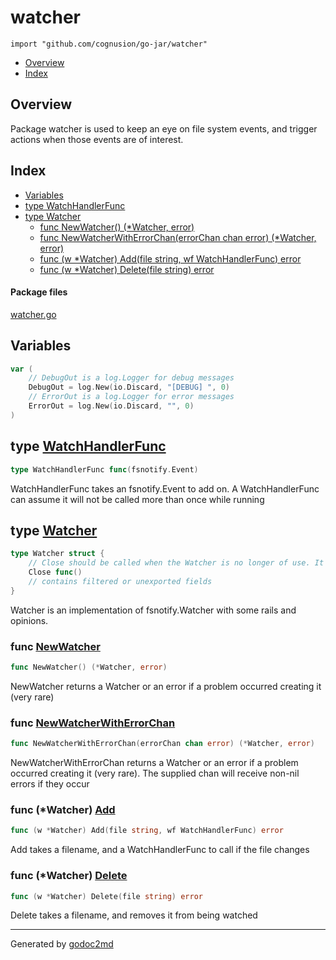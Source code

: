 

# watcher
`import "github.com/cognusion/go-jar/watcher"`

* [Overview](#pkg-overview)
* [Index](#pkg-index)

## <a name="pkg-overview">Overview</a>
Package watcher is used to keep an eye on file system events,
and trigger actions when those events are of interest.




## <a name="pkg-index">Index</a>
* [Variables](#pkg-variables)
* [type WatchHandlerFunc](#WatchHandlerFunc)
* [type Watcher](#Watcher)
  * [func NewWatcher() (*Watcher, error)](#NewWatcher)
  * [func NewWatcherWithErrorChan(errorChan chan error) (*Watcher, error)](#NewWatcherWithErrorChan)
  * [func (w *Watcher) Add(file string, wf WatchHandlerFunc) error](#Watcher.Add)
  * [func (w *Watcher) Delete(file string) error](#Watcher.Delete)


#### <a name="pkg-files">Package files</a>
[watcher.go](https://github.com/cognusion/go-jar/tree/master/watcher/watcher.go)



## <a name="pkg-variables">Variables</a>
``` go
var (
    // DebugOut is a log.Logger for debug messages
    DebugOut = log.New(io.Discard, "[DEBUG] ", 0)
    // ErrorOut is a log.Logger for error messages
    ErrorOut = log.New(io.Discard, "", 0)
)
```



## <a name="WatchHandlerFunc">type</a> [WatchHandlerFunc](https://github.com/cognusion/go-jar/tree/master/watcher/watcher.go?s=579:621#L24)
``` go
type WatchHandlerFunc func(fsnotify.Event)
```
WatchHandlerFunc takes an fsnotify.Event to add on. A WatchHandlerFunc can assume it will not be called more than once while running










## <a name="Watcher">type</a> [Watcher](https://github.com/cognusion/go-jar/tree/master/watcher/watcher.go?s=708:917#L28)
``` go
type Watcher struct {
    // Close should be called when the Watcher is no longer of use. It is safe to call multiple times.
    Close func()
    // contains filtered or unexported fields
}

```
Watcher is an implementation of fsnotify.Watcher with some rails
and opinions.







### <a name="NewWatcher">func</a> [NewWatcher](https://github.com/cognusion/go-jar/tree/master/watcher/watcher.go?s=1009:1044#L38)
``` go
func NewWatcher() (*Watcher, error)
```
NewWatcher returns a Watcher or an error if a problem occurred creating it (very rare)


### <a name="NewWatcherWithErrorChan">func</a> [NewWatcherWithErrorChan](https://github.com/cognusion/go-jar/tree/master/watcher/watcher.go?s=1267:1335#L44)
``` go
func NewWatcherWithErrorChan(errorChan chan error) (*Watcher, error)
```
NewWatcherWithErrorChan returns a Watcher or an error if a problem occurred creating it (very rare). The supplied chan will receive non-nil
errors if they occur





### <a name="Watcher.Add">func</a> (\*Watcher) [Add](https://github.com/cognusion/go-jar/tree/master/watcher/watcher.go?s=1739:1800#L68)
``` go
func (w *Watcher) Add(file string, wf WatchHandlerFunc) error
```
Add takes a filename, and a WatchHandlerFunc to call if the file changes




### <a name="Watcher.Delete">func</a> (\*Watcher) [Delete](https://github.com/cognusion/go-jar/tree/master/watcher/watcher.go?s=2010:2053#L81)
``` go
func (w *Watcher) Delete(file string) error
```
Delete takes a filename, and removes it from being watched








- - -
Generated by [godoc2md](http://godoc.org/github.com/cognusion/godoc2md)
